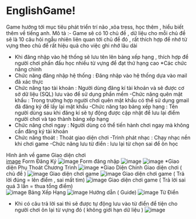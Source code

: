 # EnglishGame!
 Game hướng tới mục tiêu phát triển trí não ,xõa tress, học thêm , hiểu biết thêm về tiếng anh.
 Mô tả :-	Game sẽ có 10 chủ đề , dữ liệu cho mỗi chủ đề sẽ là 10 câu hỏi ngẫu nhiên liên quan tới chủ đề đó , rất thích hợp để nhớ từ vựng theo chủ để rất hiệu quả cho việc ghi nhớ lâu dài
-	Khi đăng nhập vào hệ thống sẽ lưu tên lên bảng xếp hạng , thích hợp để người chơi phấn đấu học nhiều từ vựng để đạt thứ hạng cao
*Các chức năng chính
-  Chức năng đăng nhập hệ thống : Đăng nhập vào hệ thống dựa vào mail đã xác thực 
- Chức năng tạo tài khoản : Người dùng đăng kí tài khoản và sẽ được cơ sở dữ liệu (SQL) lưu vào để sử dụng phần mềm
-Chức năng quên mật khẩu : Trong trường hợp người chơi quên mật khẩu có thể sử dụng gmail đã đăng ký để lấy lại mật khẩu
-Chức năng tạo bảng xếp hạng : Tên người dùng sau khi đăng kí sẽ tự động được cập nhật để lưu lại điểm người chơi và tạo thành bảng xếp hạng
- Chức năng chơi ngay : Người dùng có thể tiến hành chơi ngay mà không cần đăng ký tài khoản
- Chức năng thoát : Thoát giao diện chơi
-Trình phát nhạc : Chạy nhạc nền khi chơi game
-Chức năng lưu từ điển : lưu lại từ chọn sai để ôn học

Hình ảnh về game
Giao diện chơi               
[image](https://user-images.githubusercontent.com/99796088/220863957-19a994cf-3d33-4b58-a606-dfb2b3f757f5.png)
Form Đăng Ký
![image](https://user-images.githubusercontent.com/99796088/220990593-4af2652e-02df-481f-854e-7750789ebe89.png)
Form đăng nhập
![image](https://user-images.githubusercontent.com/99796088/220990626-3aff5c24-3d4c-40c1-acd3-e55a6c0acfb3.png)
![image](https://user-images.githubusercontent.com/99796088/220990645-1be7e279-6526-4aad-91cc-50dddb1e1b33.png)
*Giao diện Phụ 
Thoát Chương Trình
![image](https://user-images.githubusercontent.com/99796088/220989597-4280b1aa-54f2-4856-b192-449936f843ae.png)
*Giao Diện Chính 
Giao diện chơi ( chủ đề )
![image](https://user-images.githubusercontent.com/99796088/220989741-75aa90a8-483e-4334-9a3c-39d62a0dc2d9.png)
Giao diện chơi game 
![image](https://user-images.githubusercontent.com/99796088/220989771-531277a4-7816-4777-908f-8390930dfaa6.png)
Giao diện chơi game ( Trả lời đúng = lên điểm , sai mất tim)
![image](https://user-images.githubusercontent.com/99796088/220989814-fe0e9b2b-483f-4fd8-ae09-9c3828860470.png)
Giao diện chơi game ( Trả lời sai quá 3 lần = thua tổng điểm)	
![image](https://user-images.githubusercontent.com/99796088/220990040-5cc426f4-709f-40b0-9707-e5b843294830.png)
Bảng Xếp Hạng
![image](https://user-images.githubusercontent.com/99796088/220990119-dd9dda08-9c5e-4906-8e4f-8982a2075275.png)
Hướng dẫn ( Guide)
![image](https://user-images.githubusercontent.com/99796088/220990204-2fb3ef06-a398-4a0c-9111-993827d96993.png)
Từ Điển
- Khi có câu trả lời sai thì sẽ được tự động lưu vào từ điển để tiện cho người chơi ôn lại từ vựng đó ( không giới hạn dữ liệu )
![image](https://user-images.githubusercontent.com/99796088/220990304-a15b39a3-7b6b-4a00-b6ed-92b941f99d8e.png)

